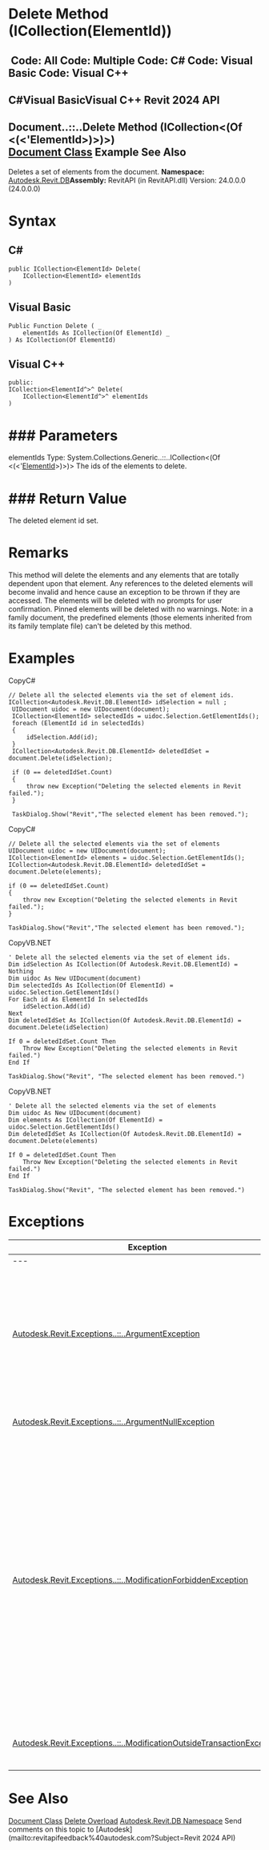 # Delete Method (ICollection(ElementId))

﻿
 Code: All Code: Multiple Code: C# Code: Visual Basic Code: Visual C++   
---  
C#Visual BasicVisual C++
Revit 2024 API  
---  
Document..::..Delete Method (ICollection<(Of <(<'ElementId>)>)>)  
[Document Class](db03274b-a107-aa32-9034-f3e0df4bb1ec.md "Document Class") Example See Also  
---  
Deletes a set of elements from the document. 
**Namespace:** [Autodesk.Revit.DB](87546ba7-461b-c646-cbb1-2cb8f5bff8b2.md "Autodesk.Revit.DB Namespace")**Assembly:** RevitAPI (in RevitAPI.dll) Version: 24.0.0.0 (24.0.0.0)
# Syntax
C#  
---  
```text
public ICollection<ElementId> Delete(
	ICollection<ElementId> elementIds
)
```
  
Visual Basic  
---  
```text
Public Function Delete ( _
	elementIds As ICollection(Of ElementId) _
) As ICollection(Of ElementId)
```
  
Visual C++  
---  
```text
public:
ICollection<ElementId^>^ Delete(
	ICollection<ElementId^>^ elementIds
)
```
  
# ### Parameters
elementIds
    Type: System.Collections.Generic..::..ICollection<(Of <(<'[ElementId](44f3f7b1-3229-3404-93c9-dc5e70337dd6.md "ElementId Class")>)>)> The ids of the elements to delete. 
# ### Return Value
The deleted element id set. 
# Remarks
This method will delete the elements and any elements that are totally dependent upon that element. Any references to the deleted elements will become invalid and hence cause an exception to be thrown if they are accessed. The elements will be deleted with no prompts for user confirmation. Pinned elements will be deleted with no warnings. 
Note: in a family document, the predefined elements (those elements inherited from its family template file) can't be deleted by this method.
# Examples
CopyC#
```text
// Delete all the selected elements via the set of element ids.
ICollection<Autodesk.Revit.DB.ElementId> idSelection = null ;
 UIDocument uidoc = new UIDocument(document);
 ICollection<ElementId> selectedIds = uidoc.Selection.GetElementIds();
 foreach (ElementId id in selectedIds)
 {
     idSelection.Add(id);
 }
 ICollection<Autodesk.Revit.DB.ElementId> deletedIdSet = document.Delete(idSelection);

 if (0 == deletedIdSet.Count)
 {
     throw new Exception("Deleting the selected elements in Revit failed.");
 }

 TaskDialog.Show("Revit","The selected element has been removed.");
```

CopyC#
```text
// Delete all the selected elements via the set of elements
UIDocument uidoc = new UIDocument(document); 
ICollection<ElementId> elements = uidoc.Selection.GetElementIds();
ICollection<Autodesk.Revit.DB.ElementId> deletedIdSet = document.Delete(elements);

if (0 == deletedIdSet.Count)
{
    throw new Exception("Deleting the selected elements in Revit failed.");
}

TaskDialog.Show("Revit","The selected element has been removed.");
```

CopyVB.NET
```text
' Delete all the selected elements via the set of element ids.
Dim idSelection As ICollection(Of Autodesk.Revit.DB.ElementId) = Nothing
Dim uidoc As New UIDocument(document)
Dim selectedIds As ICollection(Of ElementId) = uidoc.Selection.GetElementIds()
For Each id As ElementId In selectedIds
    idSelection.Add(id)
Next
Dim deletedIdSet As ICollection(Of Autodesk.Revit.DB.ElementId) = document.Delete(idSelection)

If 0 = deletedIdSet.Count Then
    Throw New Exception("Deleting the selected elements in Revit failed.")
End If

TaskDialog.Show("Revit", "The selected element has been removed.")
```

CopyVB.NET
```text
' Delete all the selected elements via the set of elements
Dim uidoc As New UIDocument(document)
Dim elements As ICollection(Of ElementId) = uidoc.Selection.GetElementIds()
Dim deletedIdSet As ICollection(Of Autodesk.Revit.DB.ElementId) = document.Delete(elements)

If 0 = deletedIdSet.Count Then
    Throw New Exception("Deleting the selected elements in Revit failed.")
End If

TaskDialog.Show("Revit", "The selected element has been removed.")
```

# Exceptions
| Exception | Condition |
| --- | --- |
| --- | --- |
| [Autodesk.Revit.Exceptions..::..ArgumentException](2e6e4206-97a8-dd4b-df5d-4269f4bb6088.md "ArgumentException Class") | One or more elements in elementIds do not exist in the document. -or- One or more of the elementIds cannot be deleted. |
| [Autodesk.Revit.Exceptions..::..ArgumentNullException](631e1424-60f4-929b-4e52-dda9dcd26316.md "ArgumentNullException Class") | A non-optional argument was null |
| [Autodesk.Revit.Exceptions..::..ModificationForbiddenException](53205486-5917-7c33-8e67-e362106ddc97.md "ModificationForbiddenException Class") | The document is in failure mode: an operation has failed, and Revit requires the user to either cancel the operation or fix the problem (usually by deleting certain elements). -or- The document is being loaded, or is in the midst of another sensitive process. |
| [Autodesk.Revit.Exceptions..::..ModificationOutsideTransactionException](8f025460-c283-ea99-aa8a-5a36e11528f4.md "ModificationOutsideTransactionException Class") | The document has no open transaction. |

# See Also
[Document Class](db03274b-a107-aa32-9034-f3e0df4bb1ec.md "Document Class")
[Delete Overload](dd023de2-cf2b-03ca-6f45-89b5e867fe92.md "Delete Method")
[Autodesk.Revit.DB Namespace](87546ba7-461b-c646-cbb1-2cb8f5bff8b2.md "Autodesk.Revit.DB Namespace")
Send comments on this topic to [Autodesk](mailto:revitapifeedback%40autodesk.com?Subject=Revit 2024 API)